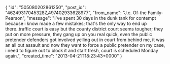  {
   "id": "505080202861250",
   "post_id": "462493170453287_497402933628977",
   "from_name": "J.c. Of-the Family-Pearson",
   "message": "I've spent 30 days in the dunk tank for contempt because i know made a few mistakes; that's the only way to end up there..traffic court is easy but the county district court seems tougher; they put on more pressure, they gang up on you real quick, even the public pretender defenders got involved yelling out in court from behind me, it was an all out assault and now they want to force a public pretender on my case, i need to figure out to block it and start fresh, court is scheduled Monday again.",
   "created_time": "2013-04-21T18:23:43+0000"
 }
